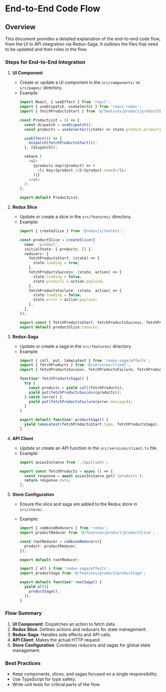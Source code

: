 # End-to-End Code Flow

## Overview
This document provides a detailed explanation of the end-to-end code flow, from the UI to API integration via Redux-Saga. It outlines the files that need to be updated and their roles in the flow.

### Steps for End-to-End Integration

1. **UI Component**
   - Create or update a UI component in the `src/components/` or `src/pages/` directory.
   - Example:
     ```typescript
     import React, { useEffect } from 'react';
     import { useDispatch, useSelector } from 'react-redux';
     import { fetchProductsStart } from '@/features/product/productSlice';

     const ProductList = () => {
       const dispatch = useDispatch();
       const products = useSelector((state) => state.product.products);

       useEffect(() => {
         dispatch(fetchProductsStart());
       }, [dispatch]);

       return (
         <ul>
           {products.map((product) => (
             <li key={product.id}>{product.name}</li>
           ))}
         </ul>
       );
     };

     export default ProductList;
     ```

2. **Redux Slice**
   - Update or create a slice in the `src/features/` directory.
   - Example:
     ```typescript
     import { createSlice } from '@reduxjs/toolkit';

     const productSlice = createSlice({
       name: 'product',
       initialState: { products: [] },
       reducers: {
         fetchProductsStart: (state) => {
           state.loading = true;
         },
         fetchProductsSuccess: (state, action) => {
           state.loading = false;
           state.products = action.payload;
         },
         fetchProductsFailure: (state, action) => {
           state.loading = false;
           state.error = action.payload;
         },
       },
     });

     export const { fetchProductsStart, fetchProductsSuccess, fetchProductsFailure } = productSlice.actions;
     export default productSlice.reducer;
     ```

3. **Redux-Saga**
   - Update or create a saga in the `src/features/` directory.
   - Example:
     ```typescript
     import { call, put, takeLatest } from 'redux-saga/effects';
     import { fetchProducts } from '@/services/client';
     import { fetchProductsSuccess, fetchProductsFailure, fetchProductsStart } from './productSlice';

     function* fetchProductsSaga() {
       try {
         const products = yield call(fetchProducts);
         yield put(fetchProductsSuccess(products));
       } catch (error) {
         yield put(fetchProductsFailure(error.message));
       }
     }

     export default function* productSaga() {
       yield takeLatest(fetchProductsStart.type, fetchProductsSaga);
     }
     ```

4. **API Client**
   - Update or create an API function in the `src/services/client.ts` file.
   - Example:
     ```typescript
     import axiosInstance from './apiClient';

     export const fetchProducts = async () => {
       const response = await axiosInstance.get('/products');
       return response.data;
     };
     ```

5. **Store Configuration**
   - Ensure the slice and saga are added to the Redux store in `src/store/`.
   - Example:
     ```typescript
     import { combineReducers } from 'redux';
     import productReducer from '@/features/product/productSlice';

     const rootReducer = combineReducers({
       product: productReducer,
     });

     export default rootReducer;
     ```

     ```typescript
     import { all } from 'redux-saga/effects';
     import productSaga from '@/features/product/productSaga';

     export default function* rootSaga() {
       yield all([
         productSaga(),
       ]);
     }
     ```

### Flow Summary
1. **UI Component**: Dispatches an action to fetch data.
2. **Redux Slice**: Defines actions and reducers for state management.
3. **Redux-Saga**: Handles side effects and API calls.
4. **API Client**: Makes the actual HTTP request.
5. **Store Configuration**: Combines reducers and sagas for global state management.

### Best Practices
- Keep components, slices, and sagas focused on a single responsibility.
- Use TypeScript for type safety.
- Write unit tests for critical parts of the flow.
